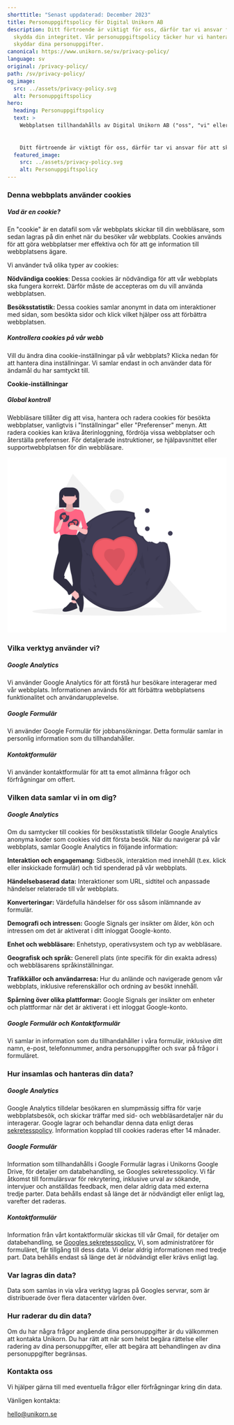 ```yaml
---
shorttitle: "Senast uppdaterad: December 2023"
title: Personuppgiftspolicy för Digital Unikorn AB
description: Ditt förtroende är viktigt för oss, därför tar vi ansvar för att
  skydda din integritet. Vår personuppgiftspolicy täcker hur vi hanterar och
  skyddar dina personuppgifter.
canonical: https://www.unikorn.se/sv/privacy-policy/
language: sv
original: /privacy-policy/
path: /sv/privacy-policy/
og_image:
  src: ../assets/privacy-policy.svg
  alt: Personuppgiftspolicy
hero:
  heading: Personuppgiftspolicy
  text: >
    Webbplatsen tillhandahålls av Digital Unikorn AB ("oss", "vi" eller "vår").


    Ditt förtroende är viktigt för oss, därför tar vi ansvar för att skydda din integritet. Vår personuppgiftspolicy täcker hur vi hanterar och skyddar dina personuppgifter.
  featured_image:
    src: ../assets/privacy-policy.svg
    alt: Personuppgiftspolicy
---
```

### Denna webbplats använder cookies

##### Vad är en cookie?

En "cookie" är en datafil som vår webbplats skickar till din webbläsare, som sedan lagras på din enhet när du besöker vår webbplats. Cookies används för att göra webbplatser mer effektiva och för att ge information till webbplatsens ägare.

Vi använder två olika typer av cookies:

**Nödvändiga cookies**: Dessa cookies är nödvändiga för att vår webbplats ska fungera korrekt. Därför måste de accepteras om du vill använda webbplatsen.

**Besöksstatistik:** Dessa cookies samlar anonymt in data om interaktioner med sidan, som besökta sidor och klick vilket hjälper oss att förbättra webbplatsen.

##### Kontrollera cookies på vår webb

Vill du ändra dina cookie-inställningar på vår webbplats? Klicka nedan för att hantera dina inställningar. Vi samlar endast in och använder data för ändamål du har samtyckt till. 

**Cookie-inställningar**

##### Global kontroll

Webbläsare tillåter dig att visa, hantera och radera cookies för besökta webbplatser, vanligtvis i "Inställningar" eller "Preferenser" menyn. Att radera cookies kan kräva återinloggning, fördröja vissa webbplatser och återställa preferenser. För detaljerade instruktioner, se hjälpavsnittet eller supportwebbplatsen för din webbläsare.

![Cookies Unikorn](../assets/cookies.png "Cookies Unikorn")

### Vilka verktyg använder vi?

##### Google Analytics

Vi använder Google Analytics för att förstå hur besökare interagerar med vår webbplats. Informationen används för att förbättra webbplatsens funktionalitet och användarupplevelse.

##### Google Formulär

Vi använder Google Formulär för jobbansökningar. Detta formulär samlar in personlig information som du tillhandahåller.

##### Kontaktformulär

Vi använder kontaktformulär för att ta emot allmänna frågor och förfrågningar om offert.

### Vilken data samlar vi in om dig?

##### Google Analytics

Om du samtycker till cookies för besöksstatistik tilldelar Google Analytics anonyma koder som cookies vid ditt första besök. När du navigerar på vår webbplats, samlar Google Analytics in följande information:

**Interaktion och engagemang:** Sidbesök, interaktion med innehåll (t.ex. klick eller inskickade formulär) och tid spenderad på vår webbplats.

**Händelsebaserad data:** Interaktioner som URL, sidtitel och anpassade händelser relaterade till vår webbplats.

**Konverteringar:** Värdefulla händelser för oss såsom inlämnande av formulär.

**Demografi och intressen:** Google Signals ger insikter om ålder, kön och intressen om det är aktiverat i ditt inloggat Google-konto.

**Enhet och webbläsare:** Enhetstyp, operativsystem och typ av webbläsare.

**Geografisk och språk:** Generell plats (inte specifik för din exakta adress) och webbläsarens språkinställningar.

**Trafikkällor och användarresa:** Hur du anlände och navigerade genom vår webbplats, inklusive referenskällor och ordning av besökt innehåll.

**Spårning över olika plattformar:** Google Signals ger insikter om enheter och plattformar när det är aktiverat i ett inloggat Google-konto.

##### Google Formulär och Kontaktformulär

Vi samlar in information som du tillhandahåller i våra formulär, inklusive ditt namn, e-post, telefonnummer, andra personuppgifter och svar på frågor i formuläret.

### Hur insamlas och hanteras din data?

##### Google Analytics

Google Analytics tilldelar besökaren en slumpmässig siffra för varje webbplatsbesök, och skickar träffar med sid- och webbläsardetaljer när du interagerar. Google lagrar och behandlar denna data enligt deras [sekretesspolicy](https://developers.google.com/analytics/devguides/collection/analyticsjs/cookie-usage). Information kopplad till cookies raderas efter 14 månader.

##### Google Formulär

Information som tillhandahålls i Google Formulär lagras i Unikorns Google Drive, för detaljer om databehandling, se Googles sekretesspolicy. Vi får åtkomst till formulärsvar för rekrytering, inklusive urval av sökande, intervjuer och anställdas feedback, men delar aldrig data med externa tredje parter. Data behålls endast så länge det är nödvändigt eller enligt lag, varefter det raderas.

##### Kontaktformulär

Information från vårt kontaktformulär skickas till vår Gmail, för detaljer om databehandling, se [Googles sekretesspolicy.](https://policies.google.com/privacy#intro) Vi, som administratörer för formuläret, får tillgång till dess data. Vi delar aldrig informationen med tredje part. Data behålls endast så länge det är nödvändigt eller krävs enligt lag.

### Var lagras din data?

Data som samlas in via våra verktyg lagras på Googles servrar, som är distribuerade över flera datacenter världen över.

### Hur raderar du din data?

Om du har några frågor angående dina personuppgifter är du välkommen att kontakta Unikorn. Du har rätt att när som helst begära rättelse eller radering av dina personuppgifter, eller att begära att behandlingen av dina personuppgifter begränsas.

### Kontakta oss

Vi hjälper gärna till med eventuella frågor eller förfrågningar kring din data.

Vänligen kontakta:

hello@unikorn.se
